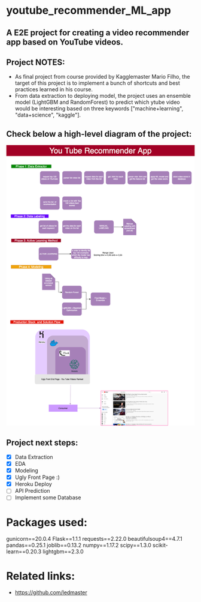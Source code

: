 # youtube_recommender_ML_app

## A E2E project for creating a video recommender app based on YouTube videos.

## Project NOTES:
- As final project from course provided by Kagglemaster Mario Filho, the target of this project is to implement a bunch of shortcuts and best practices learned in his course.
- From data extraction to deploying model, the project uses an ensemble model (LightGBM and RandomForest) to predict which ytube video would be interesting based on three keywords ["machine+learning", "data+science", "kaggle"].

## Check below a high-level diagram of the project:
![alt text](https://github.com/fduque/youtube_recommender_ML_app/blob/9180e60b10f13faf071ccd0b010599c507d429a7/projeto_ML_youtube.png)



## Project next steps:
- [x] Data Extraction
- [x] EDA
- [x] Modeling
- [x] Ugly Front Page :)
- [x] Heroku Deploy
- [ ] API Prediction
- [ ] Implement some Database

# Packages used:
gunicorn==20.0.4
Flask==1.1.1
requests==2.22.0
beautifulsoup4==4.7.1
pandas==0.25.1
joblib==0.13.2
numpy==1.17.2
scipy==1.3.0
scikit-learn==0.20.3
lightgbm==2.3.0

# Related links:
- https://github.com/ledmaster
